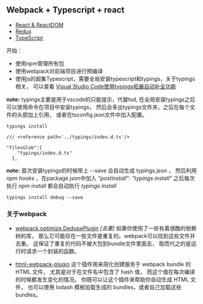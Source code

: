 ## Webpack + Typescript + react

- [React & ReactDOM](http://facebook.github.io/react/)
- [Redux](https://github.com/rackt/redux)
- [TypeScript](http://www.typescriptlang.org/)

开始：

- 使用npm管理所有包
- 使用webpack对前端项目进行预编译
- 使用js的超集Typescript，需要全局安装typescript和typings，关于typings相关，
可以查看 [Visual Studio Code使用typings拓展自动补全功能](http://blog.csdn.net/liyijun4114/article/details/51658087)

**note:** typings主要是用于vscode的只能提示，代替tsd,
在全局安装typings之后可以使用命令在项目中安装typings，
然后会多出typings文件夹，之后在每个文件的头部加上引用，
或者在tsconfig.json文件中加入配置。

```
typings install

/// <reference path='../typings/index.d.ts'/>

"filesGlob":[
    "typings/index.d.ts"
  ],
```

**note:** 首次安装typings的时候带上 --save 会自动生成 typings.json ，
然后利用 _npm hooks_ ，在package.json中加入 _"postinstall": "typings install"_ 
之后每次执行 _npm install_ 都会自动执行 _typings install_

```
typings install debug --save
```

### 关于webpack

- [webpack.optimize.DedupePlugin](https://zhuanlan.zhihu.com/p/20914387?refer=jscss) 
_[去重]_ 如果你使用了一些有着很酷的依赖树的库，
那么它可能存在一些文件是重复的。webpack可以找到这些文件并去重。
这保证了重复的代码不被大包到bundle文件里面去，
取而代之的是运行时请求一个封装的函数。

- [html-webpack-plugin](http://www.cnblogs.com/haogj/p/5160821.html)
这个插件用来简化创建服务于 webpack bundle 的 HTML 文件，
尤其是对于在文件名中包含了 hash 值，
而这个值在每次编译的时候都发生变化的情况。
你既可以让这个插件来帮助你自动生成 HTML 文件，
也可以使用 lodash 模板加载生成的 bundles，或者自己加载这些 bundles。


